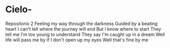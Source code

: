 # Cielo-
Repositorio 2 
Feeling my way through the darkness
Guided by a beating heart
I can't tell where the journey will end
But I know where to start
They tell me I'm too young to understand
They say I'm caught up in a dream
Well life will pass me by if I don't open up my eyes
Well that's fine by me
